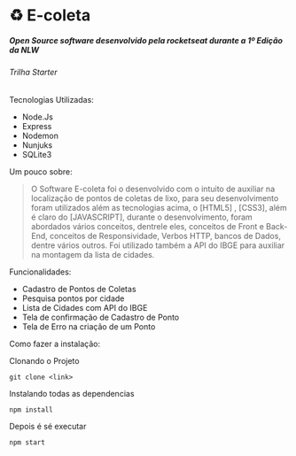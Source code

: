 # :recycle: E-coleta
##### Open Source software desenvolvido pela rocketseat durante a 1º Edição da NLW #####
###### Trilha Starter
Tecnologias Utilizadas:
  - Node.Js
  - Express
  - Nodemon
  - Nunjuks
  - SQLite3

Um pouco sobre:
> O Software E-coleta foi o desenvolvido com o intuito de auxiliar na localização de pontos de coletas de lixo, para seu desenvolvimento foram utilizados além as tecnologias acima, o [HTML5] ,  [CSS3], além é claro do [JAVASCRIPT], durante o desenvolvimento, foram abordados vários conceitos, dentrele eles, conceitos de Front e Back-End, conceitos de Responsividade, Verbos HTTP, bancos de Dados, dentre vários outros. Foi utilizado também a API do IBGE para auxiliar na montagem da lista de cidades.

Funcionalidades:
  - Cadastro de Pontos de Coletas
  - Pesquisa pontos por cidade
  - Lista de Cidades com API do IBGE
  - Tela de confirmação de Cadastro de Ponto
  - Tela de Erro na criação de um Ponto
  
 Como fazer a instalação:
 
 Clonando o Projeto
 ```
 git clone <link>
 
 ```
 
 Instalando todas as dependencias
 ```
 npm install
 
 ```
 Depois é sé executar
 
 ```
 npm start
 
 ```
